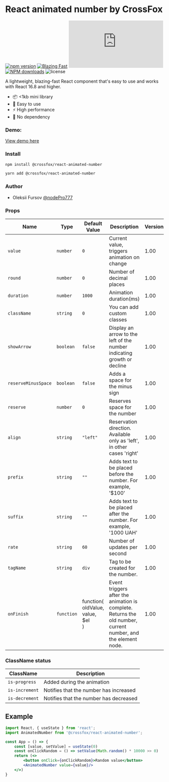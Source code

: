 # React animated number by CrossFox

[![npm version](https://badge.fury.io/js/@crossfox%2Freact-animated-number.svg)](https://www.npmjs.com/package/@crossfox/react-animated-number)
[![Blazing Fast](https://badgen.now.sh/badge/speed/blazing%20%F0%9F%94%A5/green)](@crossfox/react-animated-number)
[![gzip size](http://img.badgesize.io/https://unpkg.com/@crossfox/react-animated-number/dist/index.js?compression=gzip)](https://unpkg.com/@crossfox/react-animated-number/dist/index.js)
[![NPM downloads][download-image]][download-url]
![license](https://badgen.now.sh/badge/license/Apache-2.0)

[download-image]: https://img.shields.io/npm/dm/@crossfox/react-animated-number.svg?style=flat-square

[download-url]: https://npmjs.org/package/@crossfox/react-animated-number


A lightweight, blazing-fast React component that's easy to use and works with React 16.8 and higher.

* 📦 <1kb mini library
* 🌟 Easy to use
* ⚡ High performance
* 🔗 No dependency

### Demo:

[View demo here](https://oleksiifursov.github.io/crossfox-front/build/#/component-animated-number)

### Install

```bash
npm install @crossfox/react-animated-number
```

```bash
yarn add @crossfox/react-animated-number
```

### Author

- Oleksii Fursov [@nodePro777](https://t.me/nodePro777)

### Props

| Name                | Type       | Default Value                                      | Description                                                                                                   | Version |
|---------------------|------------|----------------------------------------------------|---------------------------------------------------------------------------------------------------------------|---------|
| `value`             | `number`   | `0`                                                | Current value, triggers animation on change                                                                   | 1.00    |
| `round`             | `number`   | `0`                                                | Number of decimal places                                                                                      | 1.00    |
| `duration`          | `number`   | `1000`                                             | Animation duration(ms)                                                                                        | 1.00    |	
| `className`         | `string`   | `0`                                                | You can add custom classes                                                                                    | 1.00    |	
| `showArrow`         | `boolean`  | `false`                                            | Display an arrow to the left of the number indicating growth or decline                                       | 1.00    |	
| `reserveMinusSpace` | `boolean`  | `false`                                            | Adds a space for the minus sign                                                                               | 1.00    |	
| `reserve`           | `number`   | `0`                                                | Reserves space for the number                                                                                 | 1.00    |	
| `align`             | `string`   | `"left"`                                           | Reservation direction. Available only as 'left', in other cases 'right'                                       | 1.00    |	
| `prefix`            | `string`   | `""`                                               | Adds text to be placed before the number. For example, '$100'                                                 | 1.00    |	
| `suffix`            | `string`   | `""`                                               | Adds text to be placed after the number. For example, '1000 UAH'                                              | 1.00    |	
| `rate`              | `string`   | `60`                                               | Number of updates per second                                                                                  | 1.00    |
| `tagName`           | `string`   | `div`                                              | Tag to be created for the number.                                                                             | 1.00    |
| `onFinish`          | `function` | function(<br/>oldValue, <br/>value, <br/>$el<br/>) | Event triggers after the animation is complete. Returns the old number, current number, and the element node. | 1.00    |

### ClassName status

| ClassName      | Description                            |
|----------------|----------------------------------------|
| `is-progress`  | Added during the animation             |
| `is-increment` | Notifies that the number has increased |
| `is-decrement` | Notifies that the number has decreased | 

####

## Example

```jsx
import React, { useState } from 'react';
import AnimatedNumber from '@crossfox/react-animated-number';

const App = () => {
	const [value, setValue] = useState(0)
	const onClickRandom = () => setValue(Math.random() * 10000 >> 0)
	return (<>
		<button onClick={onClickRandom}>Random value</button>
		<AnimatedNumber value={value}/>
	</>)
}
```
